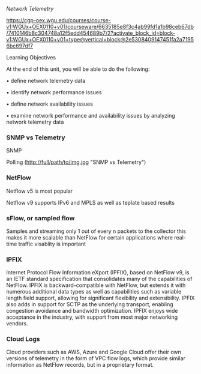 *Network Telemetry*

https://cgp-oex.wgu.edu/courses/course-v1:WGUx+OEX0110+v01/courseware/6635185e8f3c4ab99fd1a1b98ceb67db/7410146b8c304748a12f5edd454689b7/2?activate_block_id=block-v1:WGUx+OEX0110+v01+type@vertical+block@2e5308409147451fa2a71956bc697df7

Learning Objectives

At the end of this unit, you will be able to do the following:

•	define network telemetry data

•	identify network performance issues

•	define network availability issues

•	examine network performance and availability issues by analyzing network telemetry data


### SNMP vs Telemetry

SNMP

Polling 
([http://full/path/to/img.jpg](https://cdn.ttgtmedia.com/rms/onlineImages/networking-telemetry_vs_snmp-f.png) "SNMP vs Telemetry")

### NetFlow

Netflow v5 is most popular

Netflow v9 supports IPv6 and MPLS as well as teplate based results


### sFlow, or sampled flow

 Samples and streaming only 1 out of every n packets to the collector this makes it more scalable than NetFlow for certain applications where real-time traffic visablity is important

### IPFIX

Internet Protocol Flow Information eXport (IPFIX), based on NetFlow v9, is an IETF standard specification that consolidates many of the capabilities of NetFlow. IPFIX is backward-compatible with NetFlow, but extends it with numerous additional data types as well as capabilities such as variable length field support, allowing for significant flexibility and extensibility. 
IPFIX also adds in support for SCTP as the underlying transport, enabling congestion avoidance and bandwidth optimization. IPFIX enjoys wide acceptance in the industry, with support from most major networking vendors.


### Cloud Logs

Cloud providers such as AWS, Azure and Google Cloud offer their own versions of telemetry in the form of VPC flow logs, which provide similar information as NetFlow records, but in a proprietary format.
